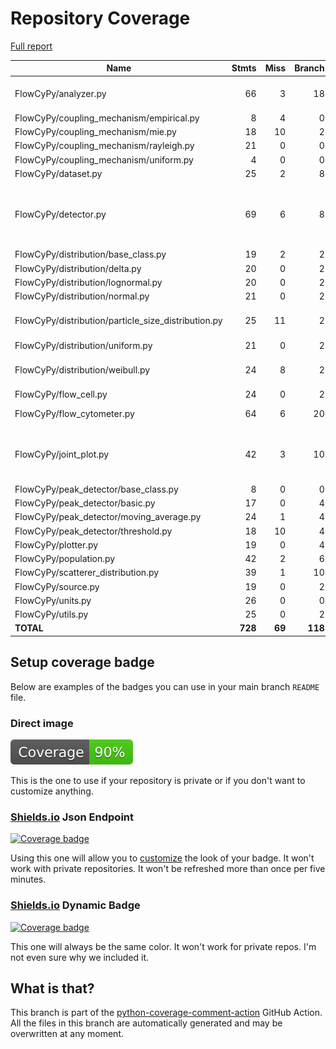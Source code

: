 # Repository Coverage

[Full report](https://htmlpreview.github.io/?https://github.com/MartinPdeS/FlowCyPy/blob/python-coverage-comment-action-data/htmlcov/index.html)

| Name                                                  |    Stmts |     Miss |   Branch |   BrPart |   Cover |   Missing |
|------------------------------------------------------ | -------: | -------: | -------: | -------: | ------: | --------: |
| FlowCyPy/analyzer.py                                  |       66 |        3 |       18 |        3 |     93% |48, 112, 117 |
| FlowCyPy/coupling\_mechanism/empirical.py             |        8 |        4 |        0 |        0 |     50% |     38-45 |
| FlowCyPy/coupling\_mechanism/mie.py                   |       18 |       10 |        2 |        0 |     40% |     45-77 |
| FlowCyPy/coupling\_mechanism/rayleigh.py              |       21 |        0 |        0 |        0 |    100% |           |
| FlowCyPy/coupling\_mechanism/uniform.py               |        4 |        0 |        0 |        0 |    100% |           |
| FlowCyPy/dataset.py                                   |       25 |        2 |        8 |        1 |     85% |     72-73 |
| FlowCyPy/detector.py                                  |       69 |        6 |        8 |        2 |     90% |86-87, 89, 132->exit, 157-165 |
| FlowCyPy/distribution/base\_class.py                  |       19 |        2 |        2 |        0 |     90% |    26, 30 |
| FlowCyPy/distribution/delta.py                        |       20 |        0 |        2 |        0 |    100% |           |
| FlowCyPy/distribution/lognormal.py                    |       20 |        0 |        2 |        0 |    100% |           |
| FlowCyPy/distribution/normal.py                       |       21 |        0 |        2 |        0 |    100% |           |
| FlowCyPy/distribution/particle\_size\_distribution.py |       25 |       11 |        2 |        0 |     59% |48, 64-71, 92-99 |
| FlowCyPy/distribution/uniform.py                      |       21 |        0 |        2 |        0 |    100% |           |
| FlowCyPy/distribution/weibull.py                      |       24 |        8 |        2 |        0 |     69% |39, 55-57, 76-81 |
| FlowCyPy/flow\_cell.py                                |       24 |        0 |        2 |        0 |    100% |           |
| FlowCyPy/flow\_cytometer.py                           |       64 |        6 |       20 |        1 |     87% |   113-118 |
| FlowCyPy/joint\_plot.py                               |       42 |        3 |       10 |        5 |     85% |51, 57->62, 63, 66->72, 122 |
| FlowCyPy/peak\_detector/base\_class.py                |        8 |        0 |        0 |        0 |    100% |           |
| FlowCyPy/peak\_detector/basic.py                      |       17 |        0 |        4 |        0 |    100% |           |
| FlowCyPy/peak\_detector/moving\_average.py            |       24 |        1 |        4 |        1 |     93% |        77 |
| FlowCyPy/peak\_detector/threshold.py                  |       18 |       10 |        4 |        0 |     45% |     42-61 |
| FlowCyPy/plotter.py                                   |       19 |        0 |        4 |        0 |    100% |           |
| FlowCyPy/population.py                                |       42 |        2 |        6 |        2 |     92% |   29, 107 |
| FlowCyPy/scatterer\_distribution.py                   |       39 |        1 |       10 |        1 |     96% |        96 |
| FlowCyPy/source.py                                    |       19 |        0 |        2 |        0 |    100% |           |
| FlowCyPy/units.py                                     |       26 |        0 |        0 |        0 |    100% |           |
| FlowCyPy/utils.py                                     |       25 |        0 |        2 |        0 |    100% |           |
|                                             **TOTAL** |  **728** |   **69** |  **118** |   **16** | **89%** |           |


## Setup coverage badge

Below are examples of the badges you can use in your main branch `README` file.

### Direct image

[![Coverage badge](https://raw.githubusercontent.com/MartinPdeS/FlowCyPy/python-coverage-comment-action-data/badge.svg)](https://htmlpreview.github.io/?https://github.com/MartinPdeS/FlowCyPy/blob/python-coverage-comment-action-data/htmlcov/index.html)

This is the one to use if your repository is private or if you don't want to customize anything.

### [Shields.io](https://shields.io) Json Endpoint

[![Coverage badge](https://img.shields.io/endpoint?url=https://raw.githubusercontent.com/MartinPdeS/FlowCyPy/python-coverage-comment-action-data/endpoint.json)](https://htmlpreview.github.io/?https://github.com/MartinPdeS/FlowCyPy/blob/python-coverage-comment-action-data/htmlcov/index.html)

Using this one will allow you to [customize](https://shields.io/endpoint) the look of your badge.
It won't work with private repositories. It won't be refreshed more than once per five minutes.

### [Shields.io](https://shields.io) Dynamic Badge

[![Coverage badge](https://img.shields.io/badge/dynamic/json?color=brightgreen&label=coverage&query=%24.message&url=https%3A%2F%2Fraw.githubusercontent.com%2FMartinPdeS%2FFlowCyPy%2Fpython-coverage-comment-action-data%2Fendpoint.json)](https://htmlpreview.github.io/?https://github.com/MartinPdeS/FlowCyPy/blob/python-coverage-comment-action-data/htmlcov/index.html)

This one will always be the same color. It won't work for private repos. I'm not even sure why we included it.

## What is that?

This branch is part of the
[python-coverage-comment-action](https://github.com/marketplace/actions/python-coverage-comment)
GitHub Action. All the files in this branch are automatically generated and may be
overwritten at any moment.